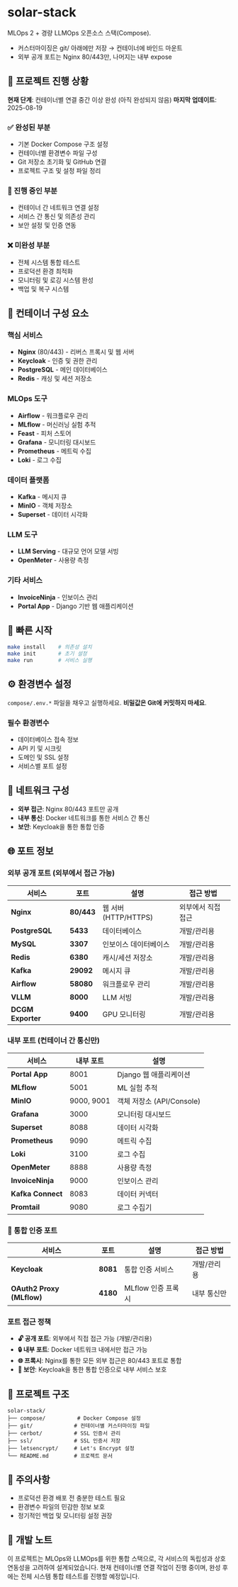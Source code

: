# solar-stack

MLOps 2 + 경량 LLMOps 오픈소스 스택(Compose).  
- 커스터마이징은 git/ 아래에만 저장 → 컨테이너에 바인드 마운트
- 외부 공개 포트는 Nginx 80/443만, 나머지는 내부 expose

## 🚧 프로젝트 진행 상황

**현재 단계**: 컨테이너별 연결 중간 이상 완성 (아직 완성되지 않음)
**마지막 업데이트**: 2025-08-19

### ✅ 완성된 부분
- 기본 Docker Compose 구조 설정
- 컨테이너별 환경변수 파일 구성
- Git 저장소 초기화 및 GitHub 연결
- 프로젝트 구조 및 설정 파일 정리

### 🔄 진행 중인 부분
- 컨테이너 간 네트워크 연결 설정
- 서비스 간 통신 및 의존성 관리
- 보안 설정 및 인증 연동

### ❌ 미완성 부분
- 전체 시스템 통합 테스트
- 프로덕션 환경 최적화
- 모니터링 및 로깅 시스템 완성
- 백업 및 복구 시스템

## 🐳 컨테이너 구성 요소

### 핵심 서비스
- **Nginx** (80/443) - 리버스 프록시 및 웹 서버
- **Keycloak** - 인증 및 권한 관리
- **PostgreSQL** - 메인 데이터베이스
- **Redis** - 캐싱 및 세션 저장소

### MLOps 도구
- **Airflow** - 워크플로우 관리
- **MLflow** - 머신러닝 실험 추적
- **Feast** - 피처 스토어
- **Grafana** - 모니터링 대시보드
- **Prometheus** - 메트릭 수집
- **Loki** - 로그 수집

### 데이터 플랫폼
- **Kafka** - 메시지 큐
- **MinIO** - 객체 저장소
- **Superset** - 데이터 시각화

### LLM 도구
- **LLM Serving** - 대규모 언어 모델 서빙
- **OpenMeter** - 사용량 측정

### 기타 서비스
- **InvoiceNinja** - 인보이스 관리
- **Portal App** - Django 기반 웹 애플리케이션

## 🚀 빠른 시작

```bash
make install    # 의존성 설치
make init       # 초기 설정
make run        # 서비스 실행
```

## ⚙️ 환경변수 설정

`compose/.env.*` 파일을 채우고 실행하세요. **비밀값은 Git에 커밋하지 마세요**.

### 필수 환경변수
- 데이터베이스 접속 정보
- API 키 및 시크릿
- 도메인 및 SSL 설정
- 서비스별 포트 설정

## 🔗 네트워크 구성

- **외부 접근**: Nginx 80/443 포트만 공개
- **내부 통신**: Docker 네트워크를 통한 서비스 간 통신
- **보안**: Keycloak을 통한 통합 인증

## 🌐 포트 정보

### 외부 공개 포트 (외부에서 접근 가능)
| 서비스 | 포트 | 설명 | 접근 방법 |
|--------|------|------|-----------|
| **Nginx** | **80/443** | 웹 서버 (HTTP/HTTPS) | 외부에서 직접 접근 |
| **PostgreSQL** | **5433** | 데이터베이스 | 개발/관리용 |
| **MySQL** | **3307** | 인보이스 데이터베이스 | 개발/관리용 |
| **Redis** | **6380** | 캐시/세션 저장소 | 개발/관리용 |
| **Kafka** | **29092** | 메시지 큐 | 개발/관리용 |
| **Airflow** | **58080** | 워크플로우 관리 | 개발/관리용 |
| **VLLM** | **8000** | LLM 서빙 | 개발/관리용 |
| **DCGM Exporter** | **9400** | GPU 모니터링 | 개발/관리용 |

### 내부 포트 (컨테이너 간 통신만)
| 서비스 | 내부 포트 | 설명 |
|--------|-----------|------|
| **Portal App** | 8001 | Django 웹 애플리케이션 |
| **MLflow** | 5001 | ML 실험 추적 |
| **MinIO** | 9000, 9001 | 객체 저장소 (API/Console) |
| **Grafana** | 3000 | 모니터링 대시보드 |
| **Superset** | 8088 | 데이터 시각화 |
| **Prometheus** | 9090 | 메트릭 수집 |
| **Loki** | 3100 | 로그 수집 |
| **OpenMeter** | 8888 | 사용량 측정 |
| **InvoiceNinja** | 9000 | 인보이스 관리 |
| **Kafka Connect** | 8083 | 데이터 커넥터 |
| **Promtail** | 9080 | 로그 수집기 |

### 🔐 통합 인증 포트
| 서비스 | 포트 | 설명 | 접근 방법 |
|--------|------|------|-----------|
| **Keycloak** | **8081** | 통합 인증 서비스 | 개발/관리용 |
| **OAuth2 Proxy (MLflow)** | **4180** | MLflow 인증 프록시 | 내부 통신만 |

### 포트 접근 정책
- **🔓 공개 포트**: 외부에서 직접 접근 가능 (개발/관리용)
- **🔒 내부 포트**: Docker 네트워크 내에서만 접근 가능
- **🌐 프록시**: Nginx를 통한 모든 외부 접근은 80/443 포트로 통합
- **🔐 보안**: Keycloak을 통한 통합 인증으로 내부 서비스 보호

## 📁 프로젝트 구조

```
solar-stack/
├── compose/          # Docker Compose 설정
├── git/             # 컨테이너별 커스터마이징 파일
├── cerbot/          # SSL 인증서 관리
├── ssl/             # SSL 인증서 저장
├── letsencrypt/     # Let's Encrypt 설정
└── README.md        # 프로젝트 문서
```

## 🚨 주의사항

- 프로덕션 환경 배포 전 충분한 테스트 필요
- 환경변수 파일의 민감한 정보 보호
- 정기적인 백업 및 모니터링 설정 권장

## 📝 개발 노트

이 프로젝트는 MLOps와 LLMOps를 위한 통합 스택으로, 각 서비스의 독립성과 상호 연동성을 고려하여 설계되었습니다. 현재 컨테이너별 연결 작업이 진행 중이며, 완성 후에는 전체 시스템 통합 테스트를 진행할 예정입니다.

